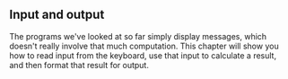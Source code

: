 ##  Input and output


The programs we've looked at so far simply display messages, which doesn't really involve that much computation.
This chapter will show you how to read input from the keyboard, use that input to calculate a result, and then format that result for output.